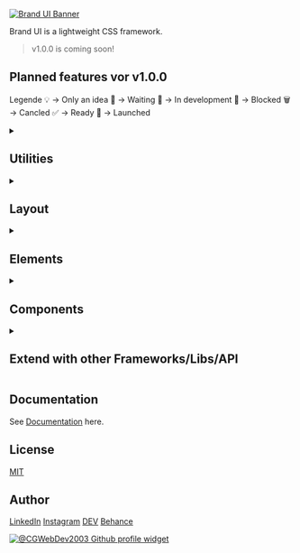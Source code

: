<a href="https://brandui.gitbook.io/brand-ui-docs/" target="_blank"><img src="https://user-images.githubusercontent.com/122671813/230696424-8b658d50-dbf6-4795-8e6f-d12cb778bdf0.png" alt="Brand UI Banner" aria-label="Brand UI Banner"></a>

Brand UI is a lightweight CSS framework.

> v1.0.0 is coming soon!

## Planned features vor v1.0.0
Legende
💡 -> Only an idea
📝 -> Waiting
🔨 -> In development
🔐 -> Blocked
🗑️ -> Cancled
✅ -> Ready
🚀 -> Launched

<details>
  <summary><h2>Utilities</h2></summary>
   [✅] Colors<br>
   [🔨] Typography<br>
   [&nbsp;&nbsp;] Cursors<br>
   [&nbsp;&nbsp;] Devider<br>
   [&nbsp;&nbsp;] Positions<br>
   [&nbsp;&nbsp;] Shapes<br>
</details>

<details>
  <summary><h2>Layout</h2></summary>
  [&nbsp;&nbsp;] Flexbox<br>
  [&nbsp;&nbsp;] Grid<br>
  [&nbsp;&nbsp;] Responsive<br>
</details>

<details>
  <summary><h2>Elements</h2></summary>
  [&nbsp;&nbsp;] Header<br>
  [&nbsp;&nbsp;] Footer<br>
  [&nbsp;&nbsp;] A few sections<br>
  [&nbsp;&nbsp;] Forms<br>
</details>

<details>
  <summary><h2>Components</h2></summary>
  [&nbsp;&nbsp;] Buttons<br>
  [&nbsp;&nbsp;] Tables<br>
  [&nbsp;&nbsp;] Cards<br>
  [&nbsp;&nbsp;] Inputs<br>
  [&nbsp;&nbsp;] Avatars<br>
  [&nbsp;&nbsp;] Modals<br>
  [&nbsp;&nbsp;] Toasts<br>
  [&nbsp;&nbsp;] Badges<br>
  [&nbsp;&nbsp;] Progressbar<br>
  [&nbsp;&nbsp;] Tabs<br>
  [&nbsp;&nbsp;] Tooltips<br>
  [&nbsp;&nbsp;] Spinner<br>
</details>

<details>
  <summary><h2>Extend with other Frameworks/Libs/API</h2></summary>
  [&nbsp;&nbsp;] Animate.style [GitHub](https://github.com/animate-css/animate.css) | [Demo](https://animate.style/)<br>
  [&nbsp;&nbsp;] Canvas Confetti [GitHub](https://github.com/catdad/canvas-confetti) | [Demo](https://www.kirilv.com/canvas-confetti/)<br>
  [&nbsp;&nbsp;] Google Icons [GitHub](https://github.com/google/material-design-icons) | [Demo](https://fonts.google.com/icons)<br>
  [&nbsp;&nbsp;] Bootstrap5 Icons [GitHub](https://github.com/twbs/icons) | [Demo](https://icons.getbootstrap.com/)<br>
</details>

## Documentation
See [Documentation](https://brandui.gitbook.io/brand-ui-docs/) here.

## License
[MIT](https://choosealicense.com/licenses/mit/)

## Author

[LinkedIn](https://www.linkedin.com/in/colin-grahm-a79422252/) [Instagram](https://www.instagram.com/colingrahm.dev/) [DEV](https://dev.to/cgwebdev2003) [Behance](https://www.behance.net/colingrahm1)

<a href="https://github.com/CGWebDev2003" target="_blank" title="@CGWebDev2003's profile on GitHub">
  <img style=" max-height: 3.5rem; width: auto;" src="https://user-images.githubusercontent.com/122671813/230698709-1c19cf20-d910-4583-91dd-33ad1253ed6f.svg" alt="@CGWebDev2003 Github profile widget" aria-label="@CGWebDev2003's profile on GitHub">
</a>



